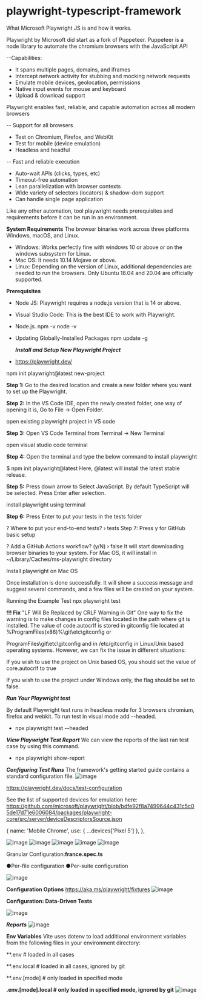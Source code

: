 # playwright-typescript-framework
What Microsoft Playwright JS is and how it works.

Playwright by Microsoft did start as a fork of Puppeteer. Puppeteer is a node library to automate the chromium browsers with the JavaScript API

--Capabilities:
* It spans multiple pages, domains, and iframes
* Intercept network activity for stubbing and mocking network requests
* Emulate mobile devices, geolocation, permissions
* Native input events for mouse and keyboard
* Upload & download support

Playwright enables fast, reliable, and capable automation across all modern browsers

-- Support for all browsers
* Test on Chromium, Firefox, and WebKit
* Test for mobile (device emulation)
* Headless and headful

-- Fast and reliable execution
* Auto-wait APIs (clicks, types, etc)
* Timeout-free automation
* Lean parallelization with browser contexts
* Wide variety of selectors (locators) & shadow-dom support
* Can handle single page application

Like any other automation, tool playwright needs prerequisites and requirements before it can be run in an environment. 

**System Requirements**
The browser binaries work across three platforms Windows, macOS, and Linux.

* Windows: Works perfectly fine with windows 10 or above or on the windows subsystem for Linux.
* Mac OS: It needs 10.14 Mojave or above.
* Linux: Depending on the version of Linux, additional dependencies are needed to run the browsers. Only Ubuntu 18.04 and 20.04 are officially supported.

**Prerequisites**
* Node JS: Playwright requires a node.js version that is 14 or above.
* Visual Studio Code: This is the best IDE to work with Playwright. 

* Node.js. npm -v node -v 
* Updating Globally-Installed Packages npm update -g

     ***Install and Setup New Playwright Project***

* https://playwright.dev/ 

npm init playwright@latest new-project

**Step 1:** Go to the desired location and create a new folder where you want to set up the Playwright.

**Step 2:** In the VS Code IDE, open the newly created folder, one way of opening it is, Go to File -> Open Folder.

open existing playwright project in VS code

**Step 3:** Open VS Code Terminal from Terminal -> New Terminal

open visual studio code terminal

**Step 4:** Open the terminal and type the below command to install playwright  

$ npm init playwright@latest
Here, @latest will install the latest stable release.

**Step 5:** Press down arrow to Select JavaScript. By default TypeScript will be selected. Press Enter after selection.

install playwright using terminal

**Step 6:** Press Enter to put your tests in the tests folder

? Where to put your end-to-end tests? › tests
Step 7: Press y for GitHub basic setup

? Add a GitHub Actions workflow? (y/N) › false
It will start downloading browser binaries to your system. For Mac OS, it will install in ~/Library/Caches/ms-playwright directory

Install playwright on Mac OS

Once installation is done successfully. It will show a success message and suggest several commands, and a few files will be created on your system.

Running the Example Test npx playwright test


**!!! Fix**  "LF Will Be Replaced by CRLF Warning in Git"
One way to fix the warning is to make changes in config files located in the path where git is installed. 
The value of code.autocrlf is stored in gitconfig file located at %ProgramFiles(x86)%\git\etc\gitconfig or

ProgramFiles\git\etc\gitconfig and in /etc/gitconfig in Linux/Unix based operating systems. However, we can fix the issue in different situations:

If you wish to use the project on Unix based OS, you should set the value of core.autocrlf to true

If you wish to use the project under Windows only, the flag should be set to false.

 ***Run Your Playwright test***
 
By default Playwright test runs in headless mode for 3 browsers chromium, firefox and webkit.
To run test in visual mode add --headed.
* npx playwright test --headed

***View Playwright Test Report***
We can view the reports of the last ran test case by using this command.

* npx playwright show-report

***Configuring Test Runs***
The framework's getting started guide contains a standard configuration file.
![image](https://user-images.githubusercontent.com/45335405/185723009-e7a68e91-a849-4f7b-b7a0-63d471c1d74b.png)

https://playwright.dev/docs/test-configuration

See the list of supported devices for emulation here: https://github.com/microsoft/playwright/blob/bdfe92f8a7499644c431c5c05de17d71e6006084/packages/playwright-core/src/server/deviceDescriptorsSource.json

   {
      name: 'Mobile Chrome',
      use: { ...devices['Pixel 5'] },
    },

![image](https://user-images.githubusercontent.com/45335405/185733869-71e8e9e9-3f2e-4aed-b1de-471550093e34.png)
![image](https://user-images.githubusercontent.com/45335405/185733882-872303fb-21fd-4fb1-9b17-b0c4d83553fc.png)
![image](https://user-images.githubusercontent.com/45335405/185733888-34f78ace-1e90-47b0-b85b-961b44047d7b.png)
![image](https://user-images.githubusercontent.com/45335405/185733904-2a501cad-1bc3-4d4e-a8c1-c51c39063d75.png)
![image](https://user-images.githubusercontent.com/45335405/185733915-2a5090fa-340a-44aa-860b-c900dce3aee6.png)

Granular Configuration:**france.spec.ts**

●Per-file configuration 
●Per-suite configuration

![image](https://user-images.githubusercontent.com/45335405/185734543-88d88cfb-2143-4727-9d8d-f5e542e0080b.png)

**Configuration Options**
https://aka.ms/playwright/fixtures
![image](https://user-images.githubusercontent.com/45335405/185734967-2c07886d-2cd0-46e3-adc5-1ad05531e912.png)

**Configuration: Data-Driven Tests**

![image](https://user-images.githubusercontent.com/45335405/185735332-54f6334c-56df-4f50-b42e-1abd85d0919f.png)

   ***Reports***
   ![image](https://user-images.githubusercontent.com/45335405/185735387-a35e9e66-3dba-43e1-8d88-3647e22db933.png)

**Env Variables**
Vite uses dotenv to load additional environment variables from the following files in your environment directory:

**.env                # loaded in all cases

**.env.local          # loaded in all cases, ignored by git
  
**.env.[mode]         # only loaded in specified mode
  
**.env.[mode].local   # only loaded in specified mode, ignored by git**
![image](https://user-images.githubusercontent.com/45335405/185778887-70fcfd45-68dd-4a5a-8173-68a302702f55.png)




